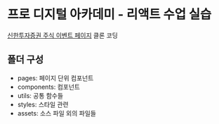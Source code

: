 # 프로 디지털 아카데미 - 리액트 수업 실습
[신한투자증권 주식 이벤트 페이지](https://digitalshinhansec.com/stock) 클론 코딩

## 폴더 구성
- pages: 페이지 단위 컴포넌트
- components: 컴포넌트
- utils: 공통 함수들
- styles: 스타일 관련
- assets: 소스 파일 외의 파일들